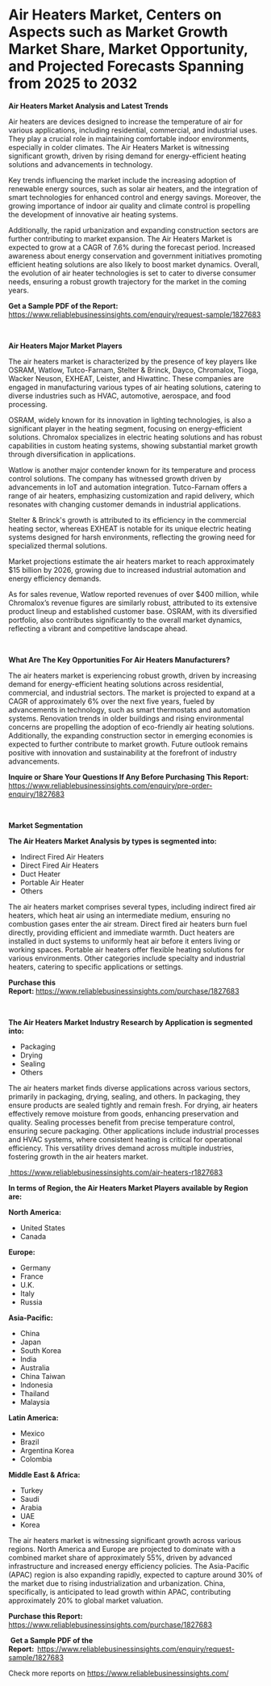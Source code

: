 <p><h1>Air Heaters Market, Centers on Aspects such as Market Growth Market Share, Market Opportunity, and Projected Forecasts Spanning from 2025 to 2032</h1></p><p><strong>Air Heaters Market Analysis and Latest Trends</strong></p>
<p><p>Air heaters are devices designed to increase the temperature of air for various applications, including residential, commercial, and industrial uses. They play a crucial role in maintaining comfortable indoor environments, especially in colder climates. The Air Heaters Market is witnessing significant growth, driven by rising demand for energy-efficient heating solutions and advancements in technology. </p><p>Key trends influencing the market include the increasing adoption of renewable energy sources, such as solar air heaters, and the integration of smart technologies for enhanced control and energy savings. Moreover, the growing importance of indoor air quality and climate control is propelling the development of innovative air heating systems. </p><p>Additionally, the rapid urbanization and expanding construction sectors are further contributing to market expansion. The Air Heaters Market is expected to grow at a CAGR of 7.6% during the forecast period. Increased awareness about energy conservation and government initiatives promoting efficient heating solutions are also likely to boost market dynamics. Overall, the evolution of air heater technologies is set to cater to diverse consumer needs, ensuring a robust growth trajectory for the market in the coming years.</p></p>
<p><strong>Get a Sample PDF of the Report:&nbsp;</strong> <a href="https://www.reliablebusinessinsights.com/enquiry/request-sample/1827683?utm_campaign=2448&utm_medium=2&utm_source=Github&utm_content=ia&utm_term=22022025&utm_id=air-heaters">https://www.reliablebusinessinsights.com/enquiry/request-sample/1827683</a></p>
<p>&nbsp;</p>
<p><strong>Air Heaters Major Market Players</strong></p>
<p><p>The air heaters market is characterized by the presence of key players like OSRAM, Watlow, Tutco-Farnam, Stelter & Brinck, Dayco, Chromalox, Tioga, Wacker Neuson, EXHEAT, Leister, and Hiwattinc. These companies are engaged in manufacturing various types of air heating solutions, catering to diverse industries such as HVAC, automotive, aerospace, and food processing.</p><p>OSRAM, widely known for its innovation in lighting technologies, is also a significant player in the heating segment, focusing on energy-efficient solutions. Chromalox specializes in electric heating solutions and has robust capabilities in custom heating systems, showing substantial market growth through diversification in applications.</p><p>Watlow is another major contender known for its temperature and process control solutions. The company has witnessed growth driven by advancements in IoT and automation integration. Tutco-Farnam offers a range of air heaters, emphasizing customization and rapid delivery, which resonates with changing customer demands in industrial applications.</p><p>Stelter & Brinck's growth is attributed to its efficiency in the commercial heating sector, whereas EXHEAT is notable for its unique electric heating systems designed for harsh environments, reflecting the growing need for specialized thermal solutions.</p><p>Market projections estimate the air heaters market to reach approximately $15 billion by 2026, growing due to increased industrial automation and energy efficiency demands.  </p><p>As for sales revenue, Watlow reported revenues of over $400 million, while Chromalox’s revenue figures are similarly robust, attributed to its extensive product lineup and established customer base. OSRAM, with its diversified portfolio, also contributes significantly to the overall market dynamics, reflecting a vibrant and competitive landscape ahead.</p></p>
<p>&nbsp;</p>
<p><strong>What Are The Key Opportunities For Air Heaters Manufacturers?</strong></p>
<p><p>The air heaters market is experiencing robust growth, driven by increasing demand for energy-efficient heating solutions across residential, commercial, and industrial sectors. The market is projected to expand at a CAGR of approximately 6% over the next five years, fueled by advancements in technology, such as smart thermostats and automation systems. Renovation trends in older buildings and rising environmental concerns are propelling the adoption of eco-friendly air heating solutions. Additionally, the expanding construction sector in emerging economies is expected to further contribute to market growth. Future outlook remains positive with innovation and sustainability at the forefront of industry advancements.</p></p>
<p><strong>Inquire or Share Your Questions If Any Before Purchasing This Report:</strong> <a href="https://www.reliablebusinessinsights.com/enquiry/pre-order-enquiry/1827683?utm_campaign=2448&utm_medium=2&utm_source=Github&utm_content=ia&utm_term=22022025&utm_id=air-heaters">https://www.reliablebusinessinsights.com/enquiry/pre-order-enquiry/1827683</a></p>
<p>&nbsp;</p>
<p><strong>Market Segmentation</strong></p>
<p><strong>The Air Heaters Market Analysis by types is segmented into:</strong></p>
<p><ul><li>Indirect Fired Air Heaters</li><li>Direct Fired Air Heaters</li><li>Duct Heater</li><li>Portable Air Heater</li><li>Others</li></ul></p>
<p><p>The air heaters market comprises several types, including indirect fired air heaters, which heat air using an intermediate medium, ensuring no combustion gases enter the air stream. Direct fired air heaters burn fuel directly, providing efficient and immediate warmth. Duct heaters are installed in duct systems to uniformly heat air before it enters living or working spaces. Portable air heaters offer flexible heating solutions for various environments. Other categories include specialty and industrial heaters, catering to specific applications or settings.</p></p>
<p><strong>Purchase this Report:&nbsp;</strong><a href="https://www.reliablebusinessinsights.com/purchase/1827683?utm_campaign=2448&utm_medium=2&utm_source=Github&utm_content=ia&utm_term=22022025&utm_id=air-heaters">https://www.reliablebusinessinsights.com/purchase/1827683</a></p>
<p>&nbsp;</p>
<p><strong>The Air Heaters Market Industry Research by Application is segmented into:</strong></p>
<p><ul><li>Packaging</li><li>Drying</li><li>Sealing</li><li>Others</li></ul></p>
<p><p>The air heaters market finds diverse applications across various sectors, primarily in packaging, drying, sealing, and others. In packaging, they ensure products are sealed tightly and remain fresh. For drying, air heaters effectively remove moisture from goods, enhancing preservation and quality. Sealing processes benefit from precise temperature control, ensuring secure packaging. Other applications include industrial processes and HVAC systems, where consistent heating is critical for operational efficiency. This versatility drives demand across multiple industries, fostering growth in the air heaters market.</p></p>
<p><a href="https://www.reliablebusinessinsights.com/air-heaters-r1827683?utm_campaign=2448&utm_medium=2&utm_source=Github&utm_content=ia&utm_term=22022025&utm_id=air-heaters">&nbsp;https://www.reliablebusinessinsights.com/air-heaters-r1827683</a></p>
<p><strong>In terms of Region, the Air Heaters Market Players available by Region are:</strong></p>
<p>
    <p> <strong> North America: </strong>
        <ul>
            <li>United States</li>
            <li>Canada</li>
        </ul>
        </p> 
    <p> <strong> Europe: </strong>
        <ul>
            <li>Germany</li>
            <li>France</li>
            <li>U.K.</li>
            <li>Italy</li>
            <li>Russia</li>
        </ul>
        </p> 
    <p> <strong> Asia-Pacific: </strong>
        <ul>
            <li>China</li>
            <li>Japan</li>
            <li>South Korea</li>
            <li>India</li>
            <li>Australia</li>
            <li>China Taiwan</li>
            <li>Indonesia</li>
            <li>Thailand</li>
            <li>Malaysia</li>
        </ul>
        </p> 
    <p> <strong> Latin America: </strong>
        <ul>
            <li>Mexico</li>
            <li>Brazil</li>
            <li>Argentina Korea</li>
            <li>Colombia</li>
        </ul>
        </p> 
    <p> <strong> Middle East & Africa: </strong>
        <ul>
            <li>Turkey</li>
            <li>Saudi</li>
            <li>Arabia</li>
            <li>UAE</li>
            <li>Korea</li>
        </ul>
    </p>
    </p>
<p><p>The air heaters market is witnessing significant growth across various regions. North America and Europe are projected to dominate with a combined market share of approximately 55%, driven by advanced infrastructure and increased energy efficiency policies. The Asia-Pacific (APAC) region is also expanding rapidly, expected to capture around 30% of the market due to rising industrialization and urbanization. China, specifically, is anticipated to lead growth within APAC, contributing approximately 20% to global market valuation.</p></p>
<p><strong>Purchase this Report: </strong><a href="https://www.reliablebusinessinsights.com/purchase/1827683?utm_campaign=2448&utm_medium=2&utm_source=Github&utm_content=ia&utm_term=22022025&utm_id=air-heaters">https://www.reliablebusinessinsights.com/purchase/1827683</a></p>
<p>&nbsp;<strong>Get a Sample PDF of the Report:&nbsp;&nbsp;</strong><a href="https://www.reliablebusinessinsights.com/enquiry/request-sample/1827683?utm_campaign=2448&utm_medium=2&utm_source=Github&utm_content=ia&utm_term=22022025&utm_id=air-heaters">https://www.reliablebusinessinsights.com/enquiry/request-sample/1827683</a></p>
<p><strong></strong></p>
<p>Check more reports on <a href="https://www.reliablebusinessinsights.com/?utm_campaign=2448&utm_medium=2&utm_source=Github&utm_content=ia&utm_term=22022025&utm_id=air-heaters">https://www.reliablebusinessinsights.com/</a></p>